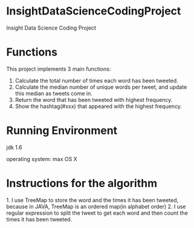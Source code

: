 # InsightDataScienceCodingProject
Insight Data Science Coding Project

<h1>Functions</h1>

<p>This project implements 3 main functions:</p>

1. Calculate the total number of times each word has been tweeted.
2. Calculate the median number of unique words per tweet, and update this median as tweets come in.
3. Return the word that has been tweeted with highest frequency.
4. Show the hashtag(#xxx) that appeared with the highest frequency.

<h1>Running Environment</h1>
<p>jdk 1.6</p>
<p>operating system: max OS X</p>

<h1>Instructions for the algorithm</h1>
1. I use TreeMap to store the word and the times it has been tweeted, because in JAVA, TreeMap is an ordered map(in alphabet order)
2. I use regular expression to split the tweet to get each word and then count the times it has been tweeted.
